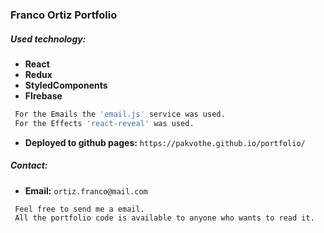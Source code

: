 ### Franco Ortiz Portfolio

##### Used technology:

-  **React**
-  **Redux**
-  **StyledComponents**
-  **FIrebase**

```sh
 For the Emails the 'email.js' service was used.
 For the Effects 'react-reveal' was used.
 ```

 - **Deployed to github pages:** `https://pakvothe.github.io/portfolio/`

 ##### Contact:

 - **Email:** `ortiz.franco@mail.com`

```sh
 Feel free to send me a email.
 All the portfolio code is available to anyone who wants to read it.
```